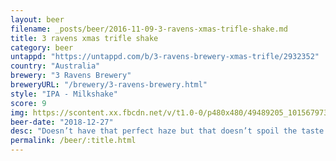 ```yaml
---
layout: beer
filename: _posts/beer/2016-11-09-3-ravens-xmas-trifle-shake.md
title: 3 ravens xmas trifle shake
category: beer
untappd: "https://untappd.com/b/3-ravens-brewery-xmas-trifle/2932352"
country: "Australia"
brewery: "3 Ravens Brewery"
breweryURL: "/brewery/3-ravens-brewery.html"
style: "IPA - Milkshake"
score: 9
img: https://scontent.xx.fbcdn.net/v/t1.0-0/p480x480/49489205_10156797308553745_654265837217120256_n.jpg?_nc_cat=108&_nc_ht=scontent.xx&oh=82aaa48892b9d2fb2cfe126110d556bc&oe=5D2C2550
beer-date: "2018-12-27"
desc: "Doesn’t have that perfect haze but that doesn’t spoil the taste. Mild bitterness for an iPA without too many really strong hop flavours. Has a nice hint of custard both in smell and taste. Not something for everyday, but a nice little treat, just like trifle"
permalink: /beer/:title.html
---
```

